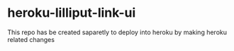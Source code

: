 # heroku-lilliput-link-ui
This repo has be created saparetly to deploy into heroku by making heroku related changes 
